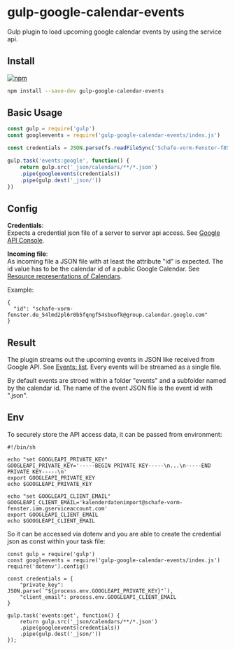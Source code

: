 # gulp-google-calendar-events

Gulp plugin to load upcoming google calendar events by using the service api.

## Install

[![npm](https://nodei.co/npm/gulp-google-calendar-events.svg?downloads=true)](https://nodei.co/npm/gulp-google-calendar-events/)

```sh
npm install --save-dev gulp-google-calendar-events
```

## Basic Usage

```javascript
const gulp = require('gulp')
const googleevents = require('gulp-google-calendar-events/index.js')

const credentials = JSON.parse(fs.readFileSync('Schafe-vorm-Fenster-f85d38f06aa2.json', 'utf8'))

gulp.task('events:google', function() {
	return gulp.src('_json/calendars/**/*.json')
	.pipe(googleevents(credentials))
	.pipe(gulp.dest('_json/'))
})
```

## Config

**Credentials**:  
Expects a credential json file of a server to server api access.
See [Google API Console](https://console.developers.google.com/project/_/apiui/apis/library).

**Incoming file**:  
As incoming file a JSON file with at least the attribute "id" is expected. The id value has to be the calendar id of a public Google Calendar. See [Resource representations of Calendars](https://developers.google.com/calendar/v3/reference/calendars#resource).

Example:

```
{
  "id": "schafe-vorm-fenster.de_54lmd2pl6r0b5fqngf54sbuofk@group.calendar.google.com"
}
```

## Result

The plugin streams out the upcoming events in JSON like received from Google API. See [Events: list](https://developers.google.com/calendar/v3/reference/events/list). Every events will be streamed as a single file.

By default events are stroed within a folder "events" and a subfolder named by the calendar id.
The name of the event JSON file is the event id with ".json".

## Env

To securely store the API access data, it can be passed from environment:

```
#!/bin/sh

echo "set GOOGLEAPI_PRIVATE_KEY"
GOOGLEAPI_PRIVATE_KEY='-----BEGIN PRIVATE KEY-----\n...\n-----END PRIVATE KEY-----\n'
export GOOGLEAPI_PRIVATE_KEY
echo $GOOGLEAPI_PRIVATE_KEY

echo "set GOOGLEAPI_CLIENT_EMAIL"
GOOGLEAPI_CLIENT_EMAIL='kalenderdatenimport@schafe-vorm-fenster.iam.gserviceaccount.com'
export GOOGLEAPI_CLIENT_EMAIL
echo $GOOGLEAPI_CLIENT_EMAIL
```

So it can be accessed via dotenv and you are able to create the credential json as const within your task file:

```
const gulp = require('gulp')
const googleevents = require('gulp-google-calendar-events/index.js')
require('dotenv').config()

const credentials = {
	"private_key": JSON.parse(`"${process.env.GOOGLEAPI_PRIVATE_KEY}"`),
	"client_email": process.env.GOOGLEAPI_CLIENT_EMAIL
}

gulp.task('events:get', function() {
	return gulp.src('_json/calendars/**/*.json')
	.pipe(googleevents(credentials))
	.pipe(gulp.dest('_json/'))
});
```


